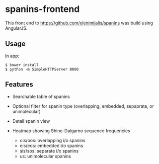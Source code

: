 # spanins-frontend
This front end to https://github.com/elenimijalis/spanins was build using AngularJS.

## Usage
In app:
```console
$ bower install
$ python -m SimpleHTTPServer 8080
```

## Features
* Searchable table of spanins 
* Optional filter for spanin type (overlapping, embedded, sepaprate, or unimolecular)

* Detail spanin view

* Heatmap showing Shine-Dalgarno sequence frequencies
  - ois/oos: overlapping i/o spanins
  - eis/eos: embedded i/o spanins
  - sis/sos: separate i/o spanins
  - us:      unimolecular spanins
